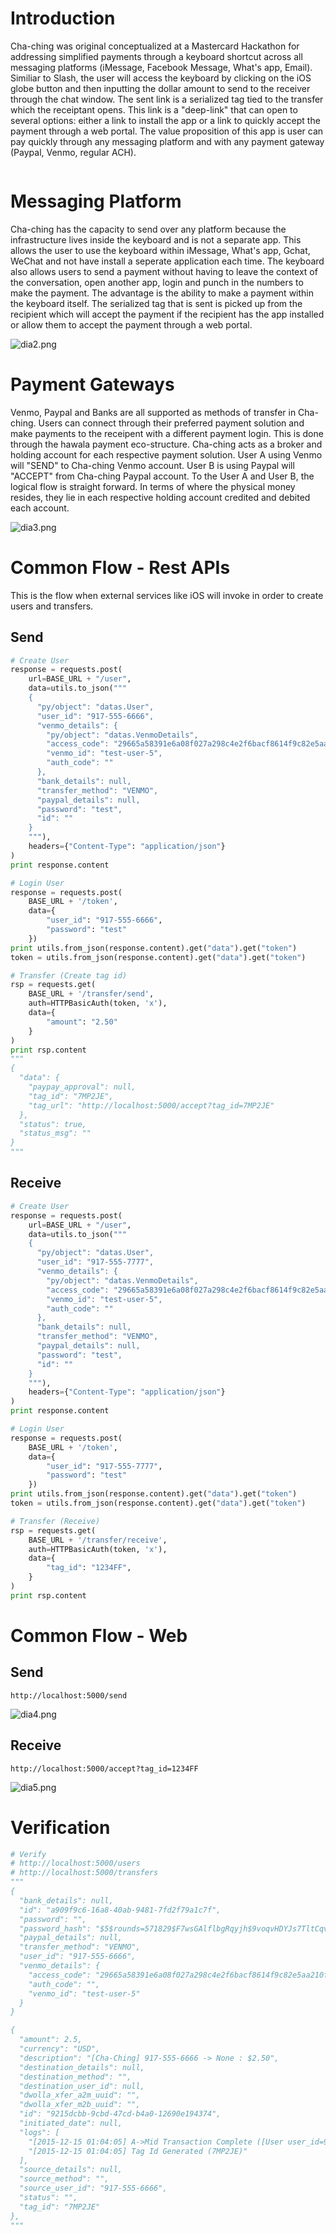 # Introduction

Cha-ching was original conceptualized at a Mastercard Hackathon for addressing simplified payments through a keyboard shortcut across all messaging platforms (iMessage, Facebook Message, What's app, Email).  Similiar to Slash, the user will access the keyboard by clicking on the iOS globe button and then inputting the dollar amount to send to the receiver through the chat window.  The sent link is a serialized tag tied to the transfer which the receiptant opens.  This link is a "deep-link" that can open to several options: either a link to install the app or a link to quickly accept the payment through a web portal.  The value proposition of this app is user can pay quickly through any messaging platform and with any payment gateway (Paypal, Venmo, regular ACH).

![<Diagram Here>](https://bitbucket.org/repo/4qj7Rk/images/932455350-dia1.png)

# Messaging Platform

Cha-ching has the capacity to send over any platform because the infrastructure lives inside the keyboard and is not a separate app.  This allows the user to use the keyboard within iMessage, What's app, Gchat, WeChat and not have install a seperate application each time.  The keyboard also allows users to send a payment without having to leave the context of the conversation, open another app, login and punch in the numbers to make the payment.  The advantage is the ability to make a payment within the keyboard itself.  The serialized tag that is sent is picked up from the recipient which will accept the payment if the recipient has the app installed or allow them to accept the payment through a web portal.

![dia2.png](https://bitbucket.org/repo/4qj7Rk/images/3862947278-dia2.png)

# Payment Gateways

Venmo, Paypal and Banks are all supported as methods of transfer in Cha-ching.  Users can connect through their preferred payment solution and make payments to the receipent with a different payment login.  This is done through the hawala payment eco-structure.  Cha-ching acts as a broker and holding account for each respective payment solution.  User A using Venmo will "SEND" to Cha-ching Venmo account.  User B is using Paypal will "ACCEPT" from Cha-ching Paypal account.  To the User A and User B, the logical flow is straight forward.  In terms of where the physical money resides, they lie in each respective holding account credited and debited each account.

![dia3.png](https://bitbucket.org/repo/4qj7Rk/images/3679561204-dia3.png)

# Common Flow - Rest APIs

This is the flow when external services like iOS will invoke in order to create users and transfers.

## Send
```python
# Create User
response = requests.post(
    url=BASE_URL + "/user",
    data=utils.to_json("""
    {
      "py/object": "datas.User",
      "user_id": "917-555-6666",
      "venmo_details": {
        "py/object": "datas.VenmoDetails",
        "access_code": "29665a58391e6a08f027a298c4e2f6bacf8614f9c82e5aa210fa0f838ad2301e",
        "venmo_id": "test-user-5",
        "auth_code": ""
      },
      "bank_details": null,
      "transfer_method": "VENMO",
      "paypal_details": null,
      "password": "test",
      "id": ""
    }
    """),
    headers={"Content-Type": "application/json"}
)
print response.content

# Login User
response = requests.post(
    BASE_URL + '/token',
    data={
        "user_id": "917-555-6666",
        "password": "test"
    })
print utils.from_json(response.content).get("data").get("token")
token = utils.from_json(response.content).get("data").get("token")

# Transfer (Create tag id)
rsp = requests.get(
    BASE_URL + '/transfer/send',
    auth=HTTPBasicAuth(token, 'x'),
    data={
        "amount": "2.50"
    }
)
print rsp.content
"""
{
  "data": {
    "paypay_approval": null,
    "tag_id": "7MP2JE",
    "tag_url": "http://localhost:5000/accept?tag_id=7MP2JE"
  },
  "status": true,
  "status_msg": ""
}
"""
```

## Receive
```python
# Create User
response = requests.post(
    url=BASE_URL + "/user",
    data=utils.to_json("""
    {
      "py/object": "datas.User",
      "user_id": "917-555-7777",
      "venmo_details": {
        "py/object": "datas.VenmoDetails",
        "access_code": "29665a58391e6a08f027a298c4e2f6bacf8614f9c82e5aa210fa0f838ad2301e",
        "venmo_id": "test-user-5",
        "auth_code": ""
      },
      "bank_details": null,
      "transfer_method": "VENMO",
      "paypal_details": null,
      "password": "test",
      "id": ""
    }
    """),
    headers={"Content-Type": "application/json"}
)
print response.content

# Login User
response = requests.post(
    BASE_URL + '/token',
    data={
        "user_id": "917-555-7777",
        "password": "test"
    })
print utils.from_json(response.content).get("data").get("token")
token = utils.from_json(response.content).get("data").get("token")

# Transfer (Receive)
rsp = requests.get(
    BASE_URL + '/transfer/receive',
    auth=HTTPBasicAuth(token, 'x'),
    data={
        "tag_id": "1234FF",
    }
)
print rsp.content
```

# Common Flow - Web

## Send
```
http://localhost:5000/send
```

![dia4.png](https://bitbucket.org/repo/4qj7Rk/images/1928730286-dia4.png)

## Receive
```
http://localhost:5000/accept?tag_id=1234FF
```

![dia5.png](https://bitbucket.org/repo/4qj7Rk/images/3124934842-dia5.png)

# Verification

```python
# Verify
# http://localhost:5000/users
# http://localhost:5000/transfers
"""
{
  "bank_details": null,
  "id": "a909f9c6-16a8-40ab-9481-7fd2f79a1c7f",
  "password": "",
  "password_hash": "$5$rounds=571829$F7wsGAlflbgRqyjh$9voqvHDYJs7TltCqvXOMyU8rbgMxNaXjx06XcCGFJPD",
  "paypal_details": null,
  "transfer_method": "VENMO",
  "user_id": "917-555-6666",
  "venmo_details": {
    "access_code": "29665a58391e6a08f027a298c4e2f6bacf8614f9c82e5aa210fa0f838ad2301e",
    "auth_code": "",
    "venmo_id": "test-user-5"
  }
}

{
  "amount": 2.5,
  "currency": "USD",
  "description": "[Cha-Ching] 917-555-6666 -> None : $2.50",
  "destination_details": null,
  "destination_method": "",
  "destination_user_id": null,
  "dwolla_xfer_a2m_uuid": "",
  "dwolla_xfer_m2b_uuid": "",
  "id": "9215dcbb-9cbd-47cd-b4a0-12690e194374",
  "initiated_date": null,
  "logs": [
    "[2015-12-15 01:04:05] A->Mid Transaction Complete ([User user_id=917-555-6666, method=VENMO, details=(None, [Venmo access_code=29665a58391e6a08f027a298c4e2f6bacf8614f9c82e5aa210fa0f838ad2301e], None)])",
    "[2015-12-15 01:04:05] Tag Id Generated (7MP2JE)"
  ],
  "source_details": null,
  "source_method": "",
  "source_user_id": "917-555-6666",
  "status": "",
  "tag_id": "7MP2JE"
},
"""
```
